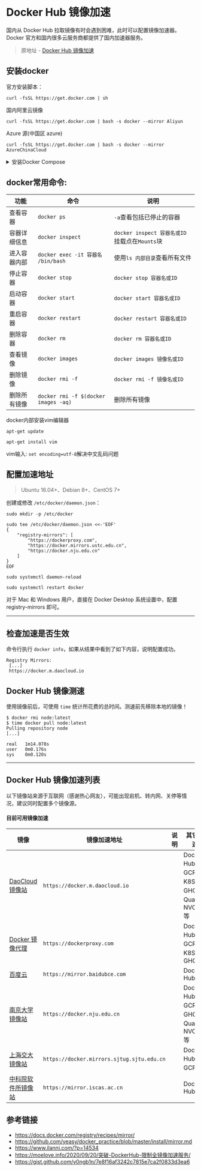 # Docker Hub 镜像加速

国内从 Docker Hub 拉取镜像有时会遇到困难，此时可以配置镜像加速器。Docker 官方和国内很多云服务商都提供了国内加速器服务。

> 原地址 - [Docker Hub 镜像加速](https://gist.github.com/y0ngb1n/7e8f16af3242c7815e7ca2f0833d3ea6)

## 安装docker
官方安装脚本：

```
curl -fsSL https://get.docker.com | sh
```

国内阿里云镜像

```
curl -fsSL https://get.docker.com | bash -s docker --mirror Aliyun
```

Azure 源(中国区 azure)

```
curl -fsSL https://get.docker.com | bash -s docker --mirror AzureChinaCloud
```

<details>
  <summary>安装Docker Compose</summary>
  
  ###  下载 Docker Compose:
运行以下命令来下载 Docker Compose。

国内环境可[手动下载文件](https://github.com/docker/compose/releases)上传到`/usr/local/bin`目录，并重命名为`docker-compose`，然后增加执行权限。

```
curl -L "https://github.com/docker/compose/releases/latest/download/docker-compose-$(uname -s)-$(uname -m)" -o /usr/local/bin/docker-compose
```
添加可执行权限:
```
chmod +x /usr/local/bin/docker-compose
```
验证安装:
```
docker-compose --version
```

</details>

##  docker常用命令:

| 功能    | 命令 | 说明 |
|-------------|-------------------|----------------|
| 查看容器  | `docker ps`      |   `-a`查看包括已停止的容器         |
| 容器详细信息  | `docker inspect`      |    `docker inspect 容器名或ID`  挂载点在`Mounts`块       |
| 进入容器内部  | `docker exec -it 容器名 /bin/bash`      |   使用`ls 内部目录`查看所有文件        |
| 停止容器  | `docker stop`      |   `docker stop 容器名或ID`             |
| 启动容器  | `docker start`      | `docker start 容器名或ID`           |
| 重启容器  | `docker restart`      |  `docker restart 容器名或ID`          |
| 删除容器 | `docker rm`       |  `docker rm 容器名或ID`              |
| 查看镜像 | `docker images`   | `docker images 镜像名或ID`            |
| 删除镜像  | `docker rmi -f`   |  `docker rmi -f 镜像名或ID`          |
| 删除所有镜像  | `docker rmi -f $(docker images -aq)`  |   删除所有镜像         |

docker内部安装vim编辑器

```
apt-get update
```
```
apt-get install vim
```

vim输入: `set encoding=utf-8`解决中文乱码问题


## 配置加速地址

> Ubuntu 16.04+、Debian 8+、CentOS 7+

创建或修改 `/etc/docker/daemon.json`：

```
sudo mkdir -p /etc/docker
```
```
sudo tee /etc/docker/daemon.json <<-'EOF'
{
    "registry-mirrors": [
        "https://dockerproxy.com",
        "https://docker.mirrors.ustc.edu.cn",
        "https://docker.nju.edu.cn"
    ]
}
EOF
```
```
sudo systemctl daemon-reload
```
```
sudo systemctl restart docker
```

对于 Mac 和 Windows 用户，直接在 Docker Desktop 系统设置中，配置 registry-mirrors 即可。

---
## 检查加速是否生效

命令行执行 `docker info`，如果从结果中看到了如下内容，说明配置成功。

```console
Registry Mirrors:
 [...]
 https://docker.m.daocloud.io
```

## Docker Hub 镜像测速

使用镜像前后，可使用 `time` 统计所花费的总时间。测速前先移除本地的镜像！ 

```console
$ docker rmi node:latest
$ time docker pull node:latest
Pulling repository node
[...]

real   1m14.078s
user   0m0.176s
sys    0m0.120s
```
---
## Docker Hub 镜像加速列表
以下镜像站来源于互联网（感谢热心网友），可能出现宕机、转内网、关停等情况，建议同时配置多个镜像源。

#### 目前可用镜像加速

镜像 | 镜像加速地址 | 说明 | 其它加速
--- | --- | --- | ---
[DaoCloud 镜像站](https://github.com/DaoCloud/public-image-mirror) | `https://docker.m.daocloud.io` | |  Docker Hub、GCR、K8S、GHCR、Quay、NVCR 等
[Docker 镜像代理](https://dockerproxy.com) | `https://dockerproxy.com` | | Docker Hub、GCR、K8S、GHCR
[百度云](https://cloud.baidu.com/doc/CCE/s/Yjxppt74z#%E4%BD%BF%E7%94%A8dockerhub%E5%8A%A0%E9%80%9F%E5%99%A8) | `https://mirror.baidubce.com` | | Docker Hub
[南京大学镜像站](https://doc.nju.edu.cn/books/35f4a) | `https://docker.nju.edu.cn` | | Docker Hub、GCR、GHCR、Quay、NVCR 等
[上海交大镜像站](https://mirrors.sjtug.sjtu.edu.cn/) | `https://docker.mirrors.sjtug.sjtu.edu.cn` | | Docker Hub、GCR 等
[中科院软件所镜像站](https://mirror.iscas.ac.cn/mirror/docker.html) | `https://mirror.iscas.ac.cn` | | Docker Hub

## 参考链接

+ https://docs.docker.com/registry/recipes/mirror/
+ https://github.com/yeasy/docker_practice/blob/master/install/mirror.md
+ https://www.ilanni.com/?p=14534
+ https://moelove.info/2020/09/20/突破-DockerHub-限制全镜像加速服务/
+ https://gist.github.com/y0ngb1n/7e8f16af3242c7815e7ca2f0833d3ea6
